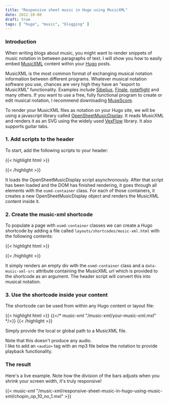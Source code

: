 ```yaml
---
title: "Responsive sheet music in Hugo using MusicXML"
date: 2022-10-08
draft: true
tags: [ "hugo", "music", "blogging" ]
---
```


### Introduction

When writing blogs about music, you might want to render snippets of music notation in between paragraphs of text.
I will show you how to easily embed [MusicXML](https://www.musicxml.com/) content within your [Hugo](https://gohugo.io/) posts.

MusicXML is the most common format of exchanging musical notation information between different programs.
Whatever musical notation software you use, chances are very high they have an "export to MusicXML" functionality.
Examples include [Sibelius](https://www.avid.com/sibelius), [Finale](https://www.finalemusic.com/), [noteflight](https://www.noteflight.com/) and many others.
If you want to use a free, fully functional program to create or edit musical notation, I recommend downloading [MuseScore](https://musescore.org/).

To render your MusicXML files as notation on your Hugo site,
we will be using a javascript library called [OpenSheetMusicDisplay](https://opensheetmusicdisplay.org/). 
It reads MusicXML and renders it as an SVG using the widely used [VexFlow](https://www.vexflow.com/) library.
It also supports guitar tabs.

### 1. Add scripts to the header

To start, add the following scripts to your header:

{{< highlight html >}}
<script id="osmd-script" async src="https://cdn.jsdelivr.net/npm/opensheetmusicdisplay@1.5.7/build/opensheetmusicdisplay.min.js"></script>
<script>
  (function () {
    // Wait for the DOM to render and the osmd script to load.
    document.addEventListener('DOMContentLoaded', loadOsmd)
    document.getElementById('osmd-script').addEventListener('load', loadOsmd)

    var wait = true

    function loadOsmd() {
      // This is just to make sure both load events have fired before we do anything.
      if (wait) {
        wait = false
        return
      }

      // Iterate through all elements with class 'osmd-container'.
      document.querySelectorAll('.osmd-container').forEach(function (container) {
        // Create an OpenSheetMusicDisplay object for the container.
        var osmd = new opensheetmusicdisplay.OpenSheetMusicDisplay(container, {
          // Use minimal spacing and hide the title and instrument names.
          drawingParameters: 'compacttight'
        })

        // Load the MusicXML file.
        osmd.load(container.dataset.musicXmlSrc)
          .then(function () {
            // Render the notation inside the container.
            osmd.render()
          })
      })
    }
  })();
</script>
{{< /highlight >}}

It loads the OpenSheetMusicDisplay script asynchronously.
After that script has been loaded and the DOM has finished rendering, it goes through all elements with the `osmd-container` class.
For each of those containers, it creates a new OpenSheetMusicDisplay object and renders the MusicXML content inside it.

### 2. Create the music-xml shortcode

To populate a page with `osmd-container` classes we can create a Hugo shortcode by adding a file called
`layouts/shortcodes/music-xml.html` with the following contents:

{{< highlight html >}}
<div class="osmd-container" data-music-xml-src="{{ .Get 0 }}"></div>
{{< /highlight >}}

It simply renders an empty div with the `osmd-container` class and a `data-music-xml-src` attribute containing the MusicXML url which
is provided to the shortcode as an argument.
The header script will convert this into musical notation.

### 3. Use the shortcode inside your content

The shortcode can be used from within any Hugo content or layout file:

{{< highlight html >}}
{{</* music-xml "/music-xml/your-music-xml.mxl" */>}}
{{< /highlight >}}

Simply provide the local or global path to a MusicXML file.

Note that this doesn't produce any audio.  
I like to add an `<audio>` tag with an mp3 file below the notation to provide playback functionality.

### The result

Here's a live example.
Note how the division of the bars adjusts when you shrink your screen width, it's truly responsive!

{{< music-xml "/music-xml/responsive-sheet-music-in-hugo-using-music-xml/chopin_op_10_no_1.mxl" >}}
